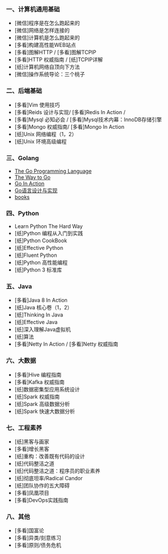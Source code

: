 ### 一、计算机通用基础

* [微信]程序是在怎么跑起来的
* [微信]网络是怎样连接的
* [微信]计算机是怎么跑起来的
* [多看]构建高性能WEB站点
* [多看]图解HTTP / [多看]图解TCPIP
* [多看]HTTP 权威指南 / [纸]TCPIP详解
* [纸]计算机网络自顶向下方法
* [微信]操作系统导论：三个桃子

### 二、后端基础

* [多看]Vim 使用技巧
* [多看]Reids 设计与实现/ [多看]Redis In Action /
* [多看]Mysql 必知必会 / [多看]Mysql技术内幕：InnoDB存储引擎
* [多看]Mongo 权威指南/ [多看]Mongo In Action
* [纸]Unix 网络编程（1，2）
* [纸]Unix 环境高级编程

### 三、Golang
* [The Go Programming Language](https://books.studygolang.com/gopl-zh/)
* [The Way to Go](https://learnku.com/docs/the-way-to-go/book-intro/3560)
* [Go In Action]()
* [Go语言设计与实现](https://draveness.me/golang/)
* [books](https://books.studygolang.com/)

### 四、Python

* Learn Python The Hard Way
* [纸]Python 编程从入门到实践
* [纸]Python CookBook
* [纸]Effective Python
* [纸]Fluent Python
* [纸]Python 高性能编程
* [纸]Python 3 标准库

### 五、Java

* [多看]Java 8 In Action
* [纸]Java 核心卷（1，2）
* [纸]Thinking In Java
* [纸]Effective Java
* [纸]深入理解Java虚拟机
* [纸]算法
* [多看]Netty In Action / [多看]Netty 权威指南

### 六、大数据
* [多看]Hive 编程指南
* [多看]Kafka 权威指南
* [纸]数据密集型应用系统设计
* [纸]Spark 权威指南
* [纸]Spark 高级数据分析
* [纸]Spark 快速大数据分析

### 七、工程素养

* [纸]黑客与画家
* [多看]增长黑客
* [纸]重构：改善既有代码的设计
* [纸]代码整洁之道
* [纸]代码整洁之道：程序员的职业素养
* [纸]彻底坦率/Radical Candor
* [纸]团队协作的五大障碍
* [多看]凤凰项目
* [多看]DevOps实践指南

### 八、其他

* [多看]国富论
* [多看]异类/刻意练习
* [多看]原则/债务危机